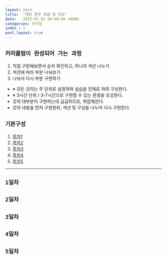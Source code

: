 ```yaml
---
layout: main
title:  "개인 연구 과정 및 잇슈"
date:   2025-01-01 00:00:00 +0900
categories: 언리얼
index : 1
post_layout: true
---
```


## `커리큘럼이 완성되어 가는 과정`

1. 직접 구현해보면서 순차 확인하고, 하나의 색션 나누기
2. 색션에 따라 부분 나눠보기
3. 나눠서 다시 부분 구현하기

- ※ 모든 강의는 주 단위로 설정하여 실습을 전제로 하여 구성한다.
- ※ 3시간 단위 / 3-7시간으로 구현할 수 있는 환경을 조성한다.
- 강의 대부분이 구현하는데 급급하므로, 복잡해진다.
- 강의 내용을 먼저 구현한뒤, 색션 및 구성을 나누어 다시 구현한다.

</hr>

## `기본구성`

<div class="row">
    <div class="col-6 col-12-xsmall">
    <ol>
      <li><a href="#1일차">목차1</a></li>
      <li><a href="#2일차">목차2</a></li>
      <li><a href="#3일차">목차3</a></li>
      <li><a href="#4일차">목차4</a></li>
      <li><a href="#5일차">목차5</a></li>
    </ol>
  </div>
</div>

<hr/>

## `1일차`

## `2일차`

## `3일차`

## `4일차`

## `5일차`